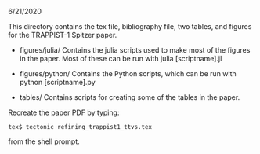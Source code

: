 

6/21/2020

This directory contains the tex file, bibliography file, two tables, and figures
for the TRAPPIST-1 Spitzer paper. 

- figures/julia/ Contains the julia scripts used to make most of the
  figures in the paper.  Most of these can be run with julia [scriptname].jl

- figures/python/ Contains the Python scripts, which can be run
  with python [scriptname].py

- tables/  Contains scripts for creating some of the tables in the paper.

Recreate the paper PDF by typing:

```
tex$ tectonic refining_trappist1_ttvs.tex
```
from the shell prompt.
